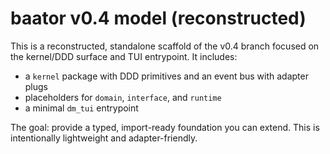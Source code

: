 # baator v0.4 model (reconstructed)

This is a reconstructed, standalone scaffold of the v0.4 branch focused on the kernel/DDD surface and TUI entrypoint.
It includes:
- a `kernel` package with DDD primitives and an event bus with adapter plugs
- placeholders for `domain`, `interface`, and `runtime`
- a minimal `dm_tui` entrypoint

The goal: provide a typed, import-ready foundation you can extend. This is intentionally lightweight and adapter-friendly.

